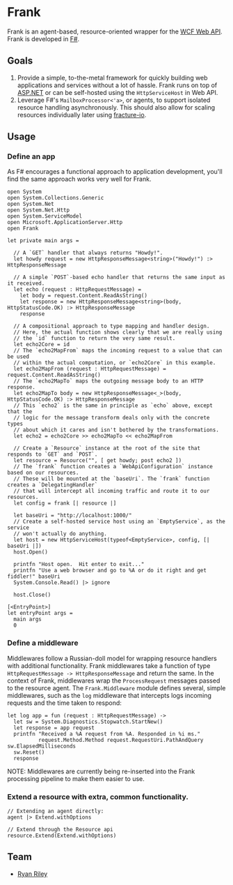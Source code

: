 # Frank

Frank is an agent-based, resource-oriented wrapper for the [WCF Web API](http://wcf.codeplex.com/).
Frank is developed in [F#](http://fsharp.net).

## Goals

1. Provide a simple, to-the-metal framework for quickly building web applications and services without a lot of hassle. Frank runs on top of [ASP.NET](http://asp.net/) or can be self-hosted using the `HttpServiceHost` in Web API.
2. Leverage F#'s `MailboxProcessor<'a>`, or agents, to support isolated resource handling asynchronously. This should also allow for scaling resources individually later using [fracture-io](http://github.com/fractureio/fracture).

## Usage

### Define an app

As F# encourages a functional approach to application development, you'll find the same approach works very well for Frank.

    open System
    open System.Collections.Generic
    open System.Net
    open System.Net.Http
    open System.ServiceModel
    open Microsoft.ApplicationServer.Http
    open Frank

    let private main args =

      // A `GET` handler that always returns "Howdy!".
      let howdy request = new HttpResponseMessage<string>("Howdy!") :> HttpResponseMessage

      // A simple `POST`-based echo handler that returns the same input as it received.
      let echo (request : HttpRequestMessage) =
        let body = request.Content.ReadAsString()
        let response = new HttpResponseMessage<string>(body, HttpStatusCode.OK) :> HttpResponseMessage
        response

      // A compositional approach to type mapping and handler design.
      // Here, the actual function shows clearly that we are really using
      // the `id` function to return the very same result.
      let echo2Core = id
      // The `echo2MapFrom` maps the incoming request to a value that can be used
      // within the actual computation, or `echo2Core` in this example.
      let echo2MapFrom (request : HttpRequestMessage) = request.Content.ReadAsString()
      // The `echo2MapTo` maps the outgoing message body to an HTTP response.
      let echo2MapTo body = new HttpResponseMessage<_>(body, HttpStatusCode.OK) :> HttpResponseMessage
      // This `echo2` is the same in principle as `echo` above, except that the
      // logic for the message transform deals only with the concrete types
      // about which it cares and isn't bothered by the transformations.
      let echo2 = echo2Core >> echo2MapTo << echo2MapFrom 

      // Create a `Resource` instance at the root of the site that responds to `GET` and `POST`.
      let resource = Resource("", [ get howdy; post echo2 ])
      // The `frank` function creates a `WebApiConfiguration` instance based on our resources.
      // These will be mounted at the `baseUri`. The `frank` function creates a `DelegatingHandler`
      // that will intercept all incoming traffic and route it to our resources.
      let config = frank [| resource |]

      let baseUri = "http://localhost:1000/"
      // Create a self-hosted service host using an `EmptyService`, as the service
      // won't actually do anything.
      let host = new HttpServiceHost(typeof<EmptyService>, config, [| baseUri |])
      host.Open()

      printfn "Host open.  Hit enter to exit..."
      printfn "Use a web browser and go to %A or do it right and get fiddler!" baseUri
      System.Console.Read() |> ignore

      host.Close()

    [<EntryPoint>]
    let entryPoint args =
      main args
      0

### Define a middleware

Middlewares follow a Russian-doll model for wrapping resource handlers with additional functionality.
Frank middlewares take a function of type `HttpRequestMessage -> HttpResponseMessage` and return the same.
In the context of Frank, middlewares wrap the `ProcessRequest` messages passed to the resource agent.
The `Frank.Middleware` module defines several, simple middlewares, such as the `log` middleware that
intercepts logs incoming requests and the time taken to respond:

    let log app = fun (request : HttpRequestMessage) -> 
      let sw = System.Diagnostics.Stopwatch.StartNew()
      let response = app request
      printfn "Received a %A request from %A. Responded in %i ms."
              request.Method.Method request.RequestUri.PathAndQuery sw.ElapsedMilliseconds
      sw.Reset()
      response

NOTE: Middlewares are currently being re-inserted into the Frank processing pipeline to make them easier to use.

### Extend a resource with extra, common functionality.

    // Extending an agent directly:
    agent |> Extend.withOptions

    // Extend through the Resource api
    resource.Extend(Extend.withOptions)

## Team

* [Ryan Riley](http://codemav.com/panesofglass)

